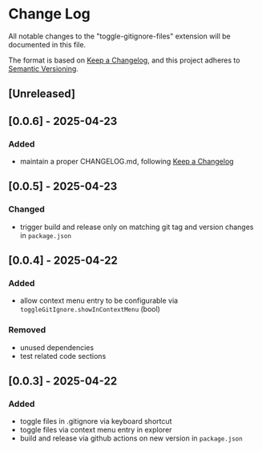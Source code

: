 # Change Log

All notable changes to the "toggle-gitignore-files" extension will be documented in this file.

The format is based on [Keep a Changelog](https://keepachangelog.com/en/1.1.0/),
and this project adheres to [Semantic Versioning](https://semver.org/spec/v2.0.0.html).

## [Unreleased]

## [0.0.6] - 2025-04-23

### Added

- maintain a proper CHANGELOG.md, following [Keep a Changelog](https://keepachangelog.com/en/1.1.0/)

## [0.0.5] - 2025-04-23

### Changed

- trigger build and release only on matching git tag and version changes in `package.json`

## [0.0.4] - 2025-04-22

### Added

- allow context menu entry to be configurable via `toggleGitIgnore.showInContextMenu` (bool)

### Removed

- unused dependencies
- test related code sections

## [0.0.3] - 2025-04-22

### Added

- toggle files in .gitignore via keyboard shortcut
- toggle files via context menu entry in explorer
- build and release via github actions on new version in `package.json`
